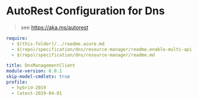 # AutoRest Configuration for Dns

> see https://aka.ms/autorest

``` yaml
require: 
  - $(this-folder)/../readme.azure.md
  - $(repo)/specification/dns/resource-manager/readme.enable-multi-api.md
  - $(repo)/specification/dns/resource-manager/readme.md

title: DnsManagementClient
module-version: 0.0.1
skip-model-cmdlets: true
profile: 
  - hybrid-2019
  - latest-2019-04-01
```